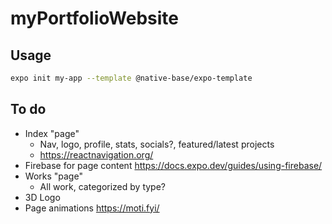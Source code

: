 # myPortfolioWebsite

## Usage

```sh
expo init my-app --template @native-base/expo-template
```

## To do
 - Index "page"
   - Nav, logo, profile, stats, socials?, featured/latest projects
   - https://reactnavigation.org/
 - Firebase for page content https://docs.expo.dev/guides/using-firebase/ 
 - Works "page"
   - All work, categorized by type?
 - 3D Logo
 - Page animations https://moti.fyi/
